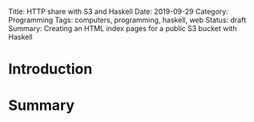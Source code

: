 Title: HTTP share with S3 and Haskell
Date: 2019-09-29
Category: Programming
Tags: computers, programming, haskell, web
Status: draft
Summary: Creating an HTML index pages for a public S3 bucket with Haskell

# Introduction

# Summary
